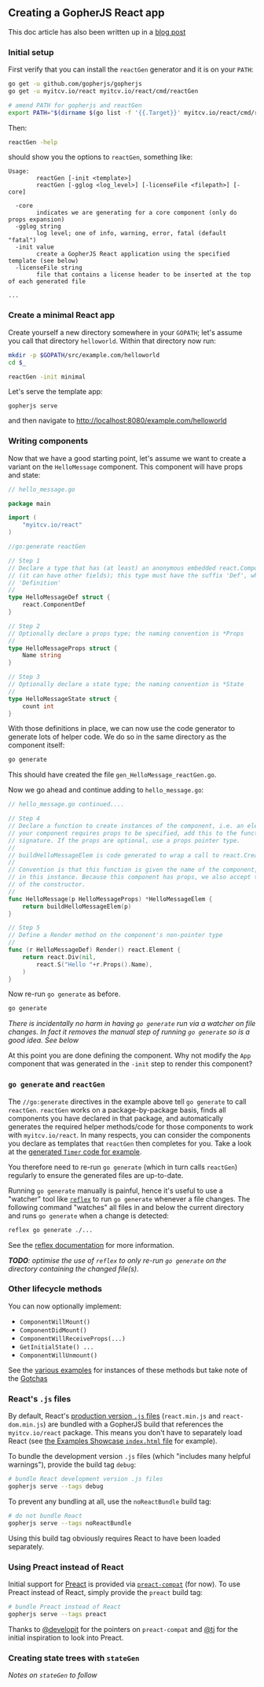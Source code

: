 ## Creating a GopherJS React app

This doc article has also been written up in a [blog post](http://blog.myitcv.io/2017/04/16/myitcv.io_react-gopherjs-bindings-for-react.html)

### Initial setup

First verify that you can install the `reactGen` generator and it is on your `PATH`:

```bash
go get -u github.com/gopherjs/gopherjs
go get -u myitcv.io/react myitcv.io/react/cmd/reactGen

# amend PATH for gopherjs and reactGen
export PATH="$(dirname $(go list -f '{{.Target}}' myitcv.io/react/cmd/reactGen)):$PATH"
```

Then:

```bash
reactGen -help
```

should show you the options to `reactGen`, something like:

```
Usage:
        reactGen [-init <template>]
        reactGen [-gglog <log_level>] [-licenseFile <filepath>] [-core]

  -core
        indicates we are generating for a core component (only do props expansion)
  -gglog string
        log level; one of info, warning, error, fatal (default "fatal")
  -init value
        create a GopherJS React application using the specified template (see below)
  -licenseFile string
        file that contains a license header to be inserted at the top of each generated file

...
```

### Create a minimal React app

Create yourself a new directory somewhere in your `GOPATH`; let's assume you call that directory `helloworld`. Within that directory now run:

```bash
mkdir -p $GOPATH/src/example.com/helloworld
cd $_

reactGen -init minimal
```

Let's serve the template app:

```
gopherjs serve
```

and then navigate to [http://localhost:8080/example.com/helloworld](http://localhost:8080/example.com/helloworld)

### Writing components

Now that we have a good starting point, let's assume we want to create a variant on the `HelloMessage` component. This component will have props and state:

```go
// hello_message.go

package main

import (
	"myitcv.io/react"
)

//go:generate reactGen

// Step 1
// Declare a type that has (at least) an anonymous embedded react.ComponentDef
// (it can have other fields); this type must have the suffix 'Def', which corresponds to
// 'Definition'
//
type HelloMessageDef struct {
	react.ComponentDef
}

// Step 2
// Optionally declare a props type; the naming convention is *Props
//
type HelloMessageProps struct {
	Name string
}

// Step 3
// Optionally declare a state type; the naming convention is *State
//
type HelloMessageState struct {
	count int
}
```

With those definitions in place, we can now use the code generator to generate lots of helper code. We do so in the same directory as the component itself:

```bash
go generate
```

This should have created the file `gen_HelloMessage_reactGen.go`.

Now we go ahead and continue adding to `hello_message.go`:

```go
// hello_message.go continued....

// Step 4
// Declare a function to create instances of the component, i.e. an element. If
// your component requires props to be specified, add this to the function
// signature. If the props are optional, use a props pointer type.
//
// buildHelloMessageElem is code generated to wrap a call to react.CreateElement.
//
// Convention is that this function is given the name of the component, HelloMessage
// in this instance. Because this component has props, we also accept these as part
// of the constructor.
//
func HelloMessage(p HelloMessageProps) *HelloMessageElem {
	return buildHelloMessageElem(p)
}

// Step 5
// Define a Render method on the component's non-pointer type
//
func (r HelloMessageDef) Render() react.Element {
	return react.Div(nil,
		react.S("Hello "+r.Props().Name),
	)
}
```

Now re-run `go generate` as before.

```bash
go generate
```

_There is incidentally no harm in having `go generate` run via a watcher on file changes. In fact it removes the manual step of running `go generate` so is a good idea. See below_

At this point you are done defining the component. Why not modify the `App` component that was generated in the `-init` step to render this component?

### `go generate` and `reactGen`

The `//go:generate` directives in the example above tell `go generate` to call `reactGen`. `reactGen` works on a package-by-package basis, finds all components you have declared in that package, and automatically generates the required helper methods/code for those components to work with `myitcv.io/react`. In many respects, you can consider the components you declare as templates that `reactGen` then completes for you. Take a look at the [generated `Timer` code for example](https://github.com/myitcv/react/blob/58cf02dd8ed23f6d62ca8c2470d7de69338d634b/examples/timer/gen_Timer_reactGen.go).

You therefore need to re-run `go generate` (which in turn calls `reactGen`) regularly to ensure the generated files are up-to-date.

Running `go generate` manually is painful, hence it's useful to use a "watcher" tool like [`reflex`](https://github.com/cespare/reflex) to run `go generate` whenever a file changes. The following command "watches" all files in and below the current directory and runs `go generate` when a change is detected:

```bash
reflex go generate ./...
```

See the [reflex documentation](https://github.com/cespare/reflex) for more information.

_**TODO**: optimise the use of `reflex` to only re-run `go generate` on the directory containing the changed file(s)._

### Other lifecycle methods

You can now optionally implement:

* `ComponentWillMount()`
* `ComponentDidMount()`
* `ComponentWillReceiveProps(...)`
* `GetInitialState() ...`
* `ComponentWillUnmount()`

See the [various examples](examples.md) for instances of these methods but take note of the [Gotchas](gotchas.md)

### React's `.js` files

By default, React's [production version `.js` files](https://facebook.github.io/react/docs/installation.html#development-and-production-versions) (`react.min.js` and `react-dom.min.js`) are bundled with a GopherJS build that references the `myitcv.io/react` package. This means you don't have to separately load React (see [the Examples Showcase `index.html` file](https://github.com/myitcv/react/blob/master/examples/sites/examplesshowcase/index.html) for example).

To bundle the development version `.js` files (which "includes many helpful warnings"), provide the build tag `debug`:

```bash
# bundle React development version .js files
gopherjs serve --tags debug
```

To prevent any bundling at all, use the `noReactBundle` build tag:

```bash
# do not bundle React
gopherjs serve --tags noReactBundle
```

Using this build tag obviously requires React to have been loaded separately.

### Using Preact instead of React

Initial support for [Preact](https://github.com/developit/preact) is provided via [`preact-compat`](https://github.com/developit/preact-compat) (for now). To use Preact instead of React, simply provide the `preact` build tag:

```bash
# bundle Preact instead of React
gopherjs serve --tags preact
```

Thanks to [@developit](https://github.com/developit) for the pointers on `preact-compat` and [@tj](https://github.com/tj) for the initial inspiration to look into Preact.

### Creating state trees with `stateGen`

_Notes on `stateGen` to follow_
